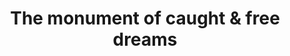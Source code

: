 ---
pid: llp65
title: The monument of caught & free dreams
location_transcription: central philadelphia
coordinates: "[-75.160045634245, 39.949577952178]"
zipcode: '19124'
gen_neighborhood: North Philadelphia
neighborhood: Juniata,Frankford,Feltonville
outside_phl: 
age: '11'
age_range: 6-13
instagram: 
image_file_name: llp_65.jpg
proposal_transcription: |-
  I will be ____
  I am a ___
  I want to but I never did.
  Tomorrow I will

  This represents all of the dreams that are never conquered and the dreams that are accomplished.
topic: Uplifting
topic_summary: '0'
type: Sculpture Statue
keywords_other: Dreams, Ambitions
credit: Sophia Jennifer Bacchus
image_labels: 
twitter: 
facebook: 
permalink: "/monuments/llp65/"
layout: item-page
---